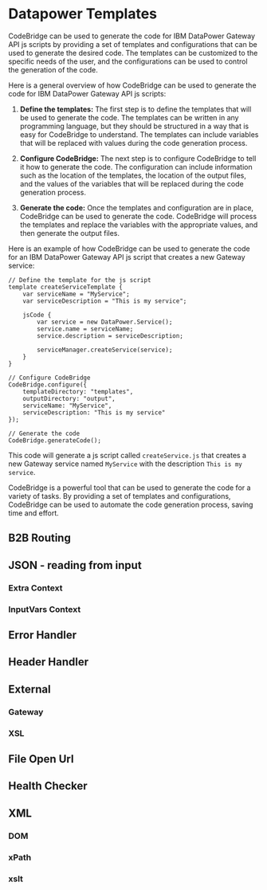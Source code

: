 # Datapower Templates
CodeBridge can be used to generate the code for IBM DataPower Gateway API js scripts by providing a set of templates and configurations that can be used to generate the desired code. The templates can be customized to the specific needs of the user, and the configurations can be used to control the generation of the code.

Here is a general overview of how CodeBridge can be used to generate the code for IBM DataPower Gateway API js scripts:

1. **Define the templates:** The first step is to define the templates that will be used to generate the code. The templates can be written in any programming language, but they should be structured in a way that is easy for CodeBridge to understand. The templates can include variables that will be replaced with values during the code generation process.

2. **Configure CodeBridge:** The next step is to configure CodeBridge to tell it how to generate the code. The configuration can include information such as the location of the templates, the location of the output files, and the values of the variables that will be replaced during the code generation process.

3. **Generate the code:** Once the templates and configuration are in place, CodeBridge can be used to generate the code. CodeBridge will process the templates and replace the variables with the appropriate values, and then generate the output files.

Here is an example of how CodeBridge can be used to generate the code for an IBM DataPower Gateway API js script that creates a new Gateway service:

```
// Define the template for the js script
template createServiceTemplate {
    var serviceName = "MyService";
    var serviceDescription = "This is my service";

    jsCode {
        var service = new DataPower.Service();
        service.name = serviceName;
        service.description = serviceDescription;

        serviceManager.createService(service);
    }
}

// Configure CodeBridge
CodeBridge.configure({
    templateDirectory: "templates",
    outputDirectory: "output",
    serviceName: "MyService",
    serviceDescription: "This is my service"
});

// Generate the code
CodeBridge.generateCode();
```

This code will generate a js script called `createService.js` that creates a new Gateway service named `MyService` with the description `This is my service`.

CodeBridge is a powerful tool that can be used to generate the code for a variety of tasks. By providing a set of templates and configurations, CodeBridge can be used to automate the code generation process, saving time and effort.

## B2B Routing

## JSON - reading from input
### Extra Context
### InputVars Context

## Error Handler

## Header Handler

## External
### Gateway
### XSL

## File Open Url

## Health Checker

## XML
### DOM
### xPath
### xslt
